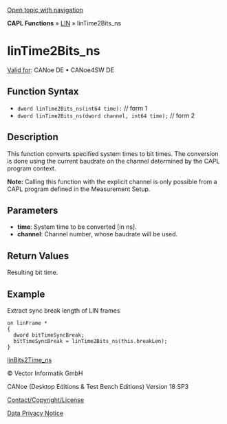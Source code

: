 [Open topic with navigation](../../../../../CANoeDEFamily.htm#Topics/CAPLFunctions/LIN/Functions/CAPLfunctionLINTime2BitsNS.md)

**CAPL Functions** » [LIN](../CAPLfunctionsLINOverview.md) » linTime2Bits_ns

# linTime2Bits_ns

[Valid for](../../../Shared/FeatureAvailability.md): CANoe DE • CANoe4SW DE

## Function Syntax

- `dword linTime2Bits_ns(int64 time):` // form 1
- `dword linTime2Bits_ns(dword channel, int64 time);` // form 2

## Description

This function converts specified system times to bit times. The conversion is done using the current baudrate on the channel determined by the CAPL program context.

**Note:** Calling this function with the explicit channel is only possible from a CAPL program defined in the Measurement Setup.

## Parameters

- **time**: System time to be converted [in ns].
- **channel**: Channel number, whose baudrate will be used.

## Return Values

Resulting bit time.

## Example

Extract sync break length of LIN frames

```plaintext
on linFrame *
{
  dword bitTimeSyncBreak;
  bitTimeSyncBreak = linTime2Bits_ns(this.breakLen);
}
```

[linBits2Time_ns](CAPLfunctionLINBits2TimeNS.md)

© Vector Informatik GmbH

CANoe (Desktop Editions & Test Bench Editions) Version 18 SP3

[Contact/Copyright/License](../../../Shared/ContactCopyrightLicense.md)

[Data Privacy Notice](https://www.vector.com/int/en/company/get-info/privacy-policy/)
